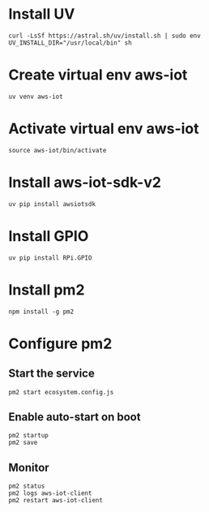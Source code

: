 # Install UV

```
curl -LsSf https://astral.sh/uv/install.sh | sudo env UV_INSTALL_DIR="/usr/local/bin" sh
```

# Create virtual env aws-iot

```
uv venv aws-iot
```

# Activate virtual env aws-iot

```
source aws-iot/bin/activate
```

# Install aws-iot-sdk-v2

```
uv pip install awsiotsdk
```

# Install GPIO

```
uv pip install RPi.GPIO
```

# Install pm2

```
npm install -g pm2
```

# Configure pm2

## Start the service

```
pm2 start ecosystem.config.js
```

## Enable auto-start on boot

```
pm2 startup
pm2 save
```

## Monitor

```
pm2 status
pm2 logs aws-iot-client
pm2 restart aws-iot-client
```
